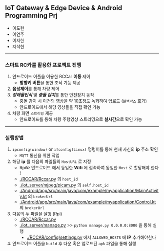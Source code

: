 ## IoT Gateway & Edge Device & Android Programming Prj

* 이도현
* 이연주
* 이지한
* 지석현
---
### 스마트 RC카를 활용한 프로젝트 진행
1. 안드로이드 어플을 이용한 RCCar **이동** 제어
	- **방향키 버튼**을 통한 조작 기능 제공
2. **음성제어**를 통해 차량 제어
3. ***장애물인식*** 및 ***충돌 감지***를 통한 안전장치 동작
	- 충돌 감지 시 이전의 영상을 약 10초정도 녹화하여 업로드 (`블랙박스` 효과)
	- 안드로이드에서 해당 영상들을 직접 확인 가능
4. 차량 화면 `스트리밍` 제공
	- 안드로이드를 통해 차량 주행영상 스트리밍으로 **실시간**으로 확인 가능
---
### 실행방법
1. `ipconfig(window)` or `ifconfig(Linux)` 명령어를 통해 현재 자신의 **ip** 주소 확인
	- `MQTT` 통신을 위한 작업
2. 해당 **ip** 를 다음의 파일들의 `HostURL` 로 지정
	- Rpi와 안드로이드 에서 동일한 **Wifi** 에 접속하여 동일한 `Host` 로 할당해야 한다 !
	- [./RCCAR/Rccar.py](./RCCAR/Rccar.py) 의 `host_id`
	- [./iot_server/mjpeg/picam.py](./iot_server/mjpeg/picam.py) 의 `self.host_id`
	- [./Android/app/src/main/java/com/example/myapplication/MainActivity.kt](./Android/app/src/main/java/com/example/myapplication/MainActivity.kt) 의 `brokerUrl`
	- [./Android/app/src/main/java/com/example/myapplication/Control.kt](./Android/app/src/main/java/com/example/myapplication/Control.kt) 의 `brokerUrl`
3. 다음의 두 파일을 실행 (Rpi)
	- [./RCCAR/Rccar.py](./RCCAR/Rccar.py)
	- [./iot_server/manage.py](./iot_server/manage.py) >> `python manage.py 0.0.0.0:8000` 을 통해 실행
		- [./RCCAR/config/settings.py](./RCCAR/config/settings.py) 에서  `ALLOWED_HOSTS` 에 **IP** 추가해야한다
4. 안드로이드 어플을 `build` 후 다운 혹은 업로드된 `apk` 파일을 통해 실행